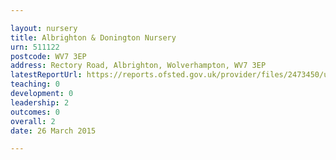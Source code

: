 ```yaml
---

layout: nursery
title: Albrighton & Donington Nursery
urn: 511122
postcode: WV7 3EP
address: Rectory Road, Albrighton, Wolverhampton, WV7 3EP
latestReportUrl: https://reports.ofsted.gov.uk/provider/files/2473450/urn/511122.pdf
teaching: 0
development: 0
leadership: 2
outcomes: 0
overall: 2
date: 26 March 2015

---
```

